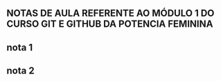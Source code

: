 ## NOTAS DE AULA REFERENTE AO MÓDULO 1 DO CURSO GIT E GITHUB DA POTENCIA FEMININA

## nota 1

## nota 2